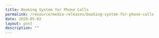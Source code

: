 ```yaml
---
title: Booking System for Phone Calls
permalink: /resource/media-releases/booking-system-for-phone-calls
date: 2020-05-02
layout: post
description: ""
---
```

